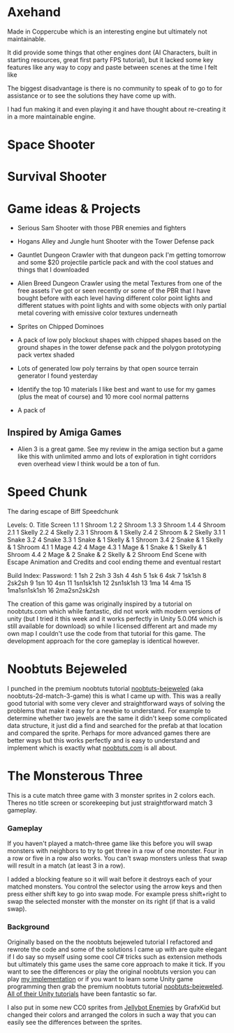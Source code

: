 # Axehand
Made in Coppercube which is an interesting engine but ultimately not maintainable.  

It did provide some things that other engines dont (AI Characters, built in starting resources, great first party FPS tutorial), but it lacked some key features like any way to copy and paste between scenes at the time I felt like 

The biggest disadvantage is there is no community to speak of to go to for assistance or to see the solutions they have come up with.

I had fun making it and even playing it and have thought about re-creating it in a more maintainable engine.

# Space Shooter

# Survival Shooter


# Game ideas & Projects #

* Serious Sam Shooter with those PBR enemies and fighters
* Hogans Alley and Jungle hunt Shooter with the Tower Defense pack
* Gauntlet Dungeon Crawler with that dungeon pack I'm getting tomorrow and some $20 projectile particle pack and with the cool statues and things that I downloaded
* Alien Breed Dungeon Crawler using the metal Textures from one of the free assets I've got or seen recently or some of the PBR that I have bought before with each level having different color point lights and different statues with point lights and with some objects with only partial metal covering with emissive color textures underneath


* Sprites on Chipped Dominoes
* A pack of low poly blockout shapes with chipped shapes based on the ground shapes in the tower defense pack and the polygon prototyping pack vertex shaded
* Lots of generated low poly terrains by that open source terrain generator I found yesterday 
* Identify the top 10 materials I like best and want to use for my games (plus the meat of course) and 10 more cool normal patterns
* A pack of 

## Inspired by Amiga Games ##
* Alien 3 is a great game.  See my review in the amiga section but a game like this with unlimited ammo and lots of exploration in tight corridors even overhead view I think would be a ton of fun.



# Speed Chunk #
The daring escape of Biff Speedchunk

Levels:
0. Title Screen
1.1 1 Shroom
1.2 2 Shroom
1.3 3 Shroom
1.4 4 Shroom
2.1 1 Skelly
2.2 4 Skelly
2.3 1 Shroom & 1 Skelly
2.4 2 Shroom & 2 Skelly
3.1 1 Snake
3.2 4 Snake
3.3 1 Snake & 1 Skelly & 1 Shroom
3.4 2 Snake & 1 Skelly & 1 Shroom
4.1 1 Mage
4.2 4 Mage
4.3 1 Mage & 1 Snake & 1 Skelly & 1 Shroom
4.4 2 Mage & 2 Snake & 2 Skelly & 2 Shroom
End Scene with Escape Animation and Credits and cool ending theme and eventual restart

Build Index:   Password:
1				1sh
2				2sh
3				3sh
4				4sh
5				1sk
6				4sk
7				1sk1sh
8				2sk2sh
9				1sn
10				4sn
11				1sn1sk1sh
12				2sn1sk1sh
13				1ma
14				4ma
15				1ma1sn1sk1sh
16				2ma2sn2sk2sh

The creation of this game was originally inspired by a tutorial on noobtuts.com​​ which while fantastic, did not work with modern versions of unity (but I tried it this week and it works perfectly in Unity 5.0.0f4 which is still available for download) so while I licensed different art and made my own map I couldn't use the code from that tutorial for this game.  The development approach for the core gameplay is identical however.

# Noobtuts Bejeweled #
I punched in the premium noobtuts tutorial [noobtuts-bejeweled](https://noobtuts.com/unity/2d-match-3-game) (aka noobtuts-2d-match-3-game) this is what I came up with.  This was a really good tutorial with some very clever and straightforward ways of solving the problems that make it easy for a newbie to understand.  For example to determine whether two jewels are the same it didn't keep some complicated data structure, it just did a find and searched for the prefab at that location and compared the sprite.  Perhaps for more advanced games there are better ways but this works perfectly and is easy to understand and implement which is exactly what [noobtuts.com](https://noobtuts.com/about) is all about.

# The Monsterous Three #
This is a cute match three game with 3 monster sprites in 2 colors each.  Theres no title screen or scorekeeping but just straightforward match 3 gameplay.

### Gameplay ###
If you haven't played a match-three game like this before you will swap monsters with neighbors to try to get three in a row of one monster.  Four in a row or five in a row also works.  You can't swap monsters unless that swap will result in a match (at least 3 in a row).

I added a blocking feature so it will wait before it destroys each of your matched monsters.  You control the selector using the arrow keys and then press either shift key to go into swap mode.  For example press shift+right to swap the selected monster with the monster on its right (if that is a valid swap).

### Background ###
 Originally based on the the noobtuts bejeweled tutorial I refactored and rewrote the code and some of the solutions I came up with are quite elegant if I do say so myself using some cool C# tricks such as extension methods but ultimately this game uses the same core approach to make it tick.   If you want to see the differences or play the original noobtuts version you can play [my implementation](https://fabdynamic.itch.io/noobtuts-bejeweled) or if you want to learn some Unity game programming then grab the premium noobtuts tutorial [noobtuts-bejeweled](https://noobtuts.com/unity/2d-match-3-game).  [All of their Unity tutorials](https://noobtuts.com/unity) have been fantastic so far.  
 
 I also put in some new CC0 sprites from [Jellybot Enemies](https://opengameart.org/content/jellybot-enemies) by GrafxKid but changed their colors and arranged the colors in such a way that you can easily see the differences between the sprites.   




